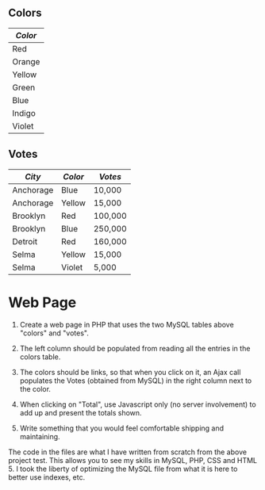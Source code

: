 ## Colors
| *Color* |
| --- |
| Red |
| Orange |
| Yellow |
| Green |
| Blue |
| Indigo |
| Violet |


## Votes
| *City* | *Color* | *Votes* |
| --- | --- | --- |
| Anchorage | Blue | 10,000 |
| Anchorage | Yellow | 15,000 |
| Brooklyn | Red | 100,000 |
| Brooklyn | Blue | 250,000 |
| Detroit | Red | 160,000 |
| Selma | Yellow | 15,000 |
| Selma | Violet | 5,000 |


# Web Page

1. Create a web page in PHP that uses the two MySQL tables above "colors" and "votes".

2. The left column should be populated from reading all the entries in the colors table.

3. The colors should be links, so that when you click on it, an Ajax call populates the Votes (obtained from MySQL) in the right column next to the color.

4. When clicking on "Total", use Javascript only (no server involvement) to add up and present the totals shown.

5. Write something that you would feel comfortable shipping and maintaining.


The code in the files are what I have written from scratch from the above project test.  This allows you to see my skills in MySQL, PHP, CSS and HTML 5.  I took the liberty of optimizing the MySQL file from what it is here to better use indexes, etc.